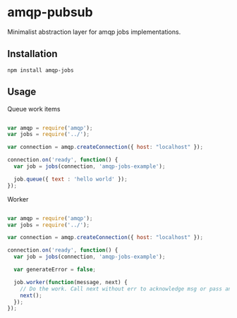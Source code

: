 # amqp-pubsub
Minimalist abstraction layer for amqp jobs implementations.

## Installation

```
npm install amqp-jobs
```

## Usage

Queue work items

```javascript

var amqp = require('amqp');
var jobs = require('../');

var connection = amqp.createConnection({ host: "localhost" });

connection.on('ready', function() {
  var job = jobs(connection, 'amqp-jobs-example');

  job.queue({ text : 'hello world' });
});

```

Worker

```javascript

var amqp = require('amqp');
var jobs = require('../');

var connection = amqp.createConnection({ host: "localhost" });

connection.on('ready', function() {
  var job = jobs(connection, 'amqp-jobs-example');

  var generateError = false;

  job.worker(function(message, next) {
    // Do the work. Call next without err to acknowledge msg or pass an error do not acknowledge message
    next();
  });
});

```